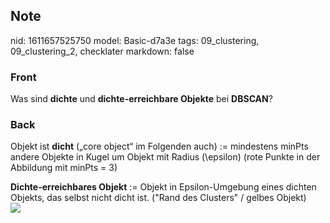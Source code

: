 ## Note
nid: 1611657525750
model: Basic-d7a3e
tags: 09_clustering, 09_clustering_2, checklater
markdown: false

### Front
Was sind <b>dichte</b> und <b>dichte-erreichbare Objekte</b> bei <b>DBSCAN</b>?

### Back
Objekt ist <b>dicht</b> („core object“ im Folgenden auch) :=
mindestens minPts andere Objekte in Kugel um Objekt mit Radius
\(\epsilon\) (rote Punkte in der Abbildung mit minPts = 3)
<div>
  <b>Dichte-erreichbares Objekt</b> := Objekt in Epsilon-Umgebung
  eines dichten Objekts, das selbst nicht dicht ist. ("Rand des
  Clusters" / gelbes Objekt)
</div>
<div><img src=
paste-8edc1cb88c08f8a80ca04251d63b0364893c2990.jpg></div>
